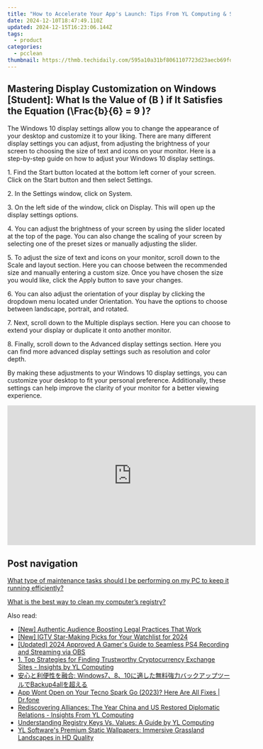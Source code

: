 ```yaml
---
title: "How to Accelerate Your App's Launch: Tips From YL Computing & Software"
date: 2024-12-10T18:47:49.110Z
updated: 2024-12-15T16:23:06.144Z
tags:
  - product
categories:
  - pcclean
thumbnail: https://thmb.techidaily.com/595a10a31bf8061107723d23aecb69fd20f332e5a1064d315f828e0aa8e0f354.jpg
---
```


## Mastering Display Customization on Windows [Student]: What Is the Value of \(B \) if It Satisfies the Equation \(\Frac{b}{6} = 9 \)?

The Windows 10 display settings allow you to change the appearance of your desktop and customize it to your liking. There are many different display settings you can adjust, from adjusting the brightness of your screen to choosing the size of text and icons on your monitor. Here is a step-by-step guide on how to adjust your Windows 10 display settings. 

1\. Find the Start button located at the bottom left corner of your screen. Click on the Start button and then select Settings.

2\. In the Settings window, click on System.

3\. On the left side of the window, click on Display. This will open up the display settings options. 

4\. You can adjust the brightness of your screen by using the slider located at the top of the page. You can also change the scaling of your screen by selecting one of the preset sizes or manually adjusting the slider.

5\. To adjust the size of text and icons on your monitor, scroll down to the Scale and layout section. Here you can choose between the recommended size and manually entering a custom size. Once you have chosen the size you would like, click the Apply button to save your changes.

6\. You can also adjust the orientation of your display by clicking the dropdown menu located under Orientation. You have the options to choose between landscape, portrait, and rotated.

7\. Next, scroll down to the Multiple displays section. Here you can choose to extend your display or duplicate it onto another monitor.

8\. Finally, scroll down to the Advanced display settings section. Here you can find more advanced display settings such as resolution and color depth. 

By making these adjustments to your Windows 10 display settings, you can customize your desktop to fit your personal preference. Additionally, these settings can help improve the clarity of your monitor for a better viewing experience.

<!-- affiliate ads begin -->
<iframe width="560" height="315" src="https://www.youtube.com/embed/K4lRBnNnd9k?si=5e0MbdOz-fF6Ry_k" title="YouTube video player" frameborder="0" allow="accelerometer; autoplay; clipboard-write; encrypted-media; gyroscope; picture-in-picture; web-share" referrerpolicy="strict-origin-when-cross-origin" allowfullscreen></iframe>
<!-- affiliate ads end -->

## Post navigation

[What type of maintenance tasks should I be performing on my PC to keep it running efficiently?](https://tools.techidaily.com/pcclean/products/)

[What is the best way to clean my computer’s registry?](https://tools.techidaily.com/pcclean/products/)

<ins class="adsbygoogle"
     style="display:block"
     data-ad-format="autorelaxed"
     data-ad-client="ca-pub-7571918770474297"
     data-ad-slot="1223367746"></ins>

<ins class="adsbygoogle"
     style="display:block"
     data-ad-client="ca-pub-7571918770474297"
     data-ad-slot="8358498916"
     data-ad-format="auto"
     data-full-width-responsive="true"></ins>

<span class="atpl-alsoreadstyle">Also read:</span>
<div><ul>
<li><a href="https://youtube-docs.techidaily.com/uthentic-audience-boosting-legal-practices-that-work/"><u>[New] Authentic Audience Boosting Legal Practices That Work</u></a></li>
<li><a href="https://instagram-video-recordings.techidaily.com/new-igtv-star-making-picks-for-your-watchlist-for-2024/"><u>[New] IGTV Star-Making Picks for Your Watchlist for 2024</u></a></li>
<li><a href="https://screen-sharing-recording.techidaily.com/updated-2024-approved-a-gamers-guide-to-seamless-ps4-recording-and-streaming-via-obs/"><u>[Updated] 2024 Approved A Gamer's Guide to Seamless PS4 Recording and Streaming via OBS</u></a></li>
<li><a href="https://discover-awesome.techidaily.com/1-top-strategies-for-finding-trustworthy-cryptocurrency-exchange-sites-insights-by-yl-computing/"><u>1. Top Strategies for Finding Trustworthy Cryptocurrency Exchange Sites - Insights by YL Computing</u></a></li>
<li><a href="https://win-webster.techidaily.com/windows7810backup4all/"><u>安心と利便性を融合: Windows7、8、10に適した無料強力バックアップツールでBackup4allを超える</u></a></li>
<li><a href="https://howto.techidaily.com/app-wont-open-on-your-tecno-spark-go-2023-here-are-all-fixes-drfone-by-drfone-fix-android-problems-fix-android-problems/"><u>App Wont Open on Your Tecno Spark Go (2023)? Here Are All Fixes | Dr.fone</u></a></li>
<li><a href="https://discover-awesome.techidaily.com/rediscovering-alliances-the-year-china-and-us-restored-diplomatic-relations-insights-from-yl-computing/"><u>Rediscovering Alliances: The Year China and US Restored Diplomatic Relations - Insights From YL Computing</u></a></li>
<li><a href="https://discover-awesome.techidaily.com/understanding-registry-keys-vs-values-a-guide-by-yl-computing/"><u>Understanding Registry Keys Vs. Values: A Guide by YL Computing</u></a></li>
<li><a href="https://discover-awesome.techidaily.com/yl-softwares-premium-static-wallpapers-immersive-grassland-landscapes-in-hd-quality/"><u>YL Software's Premium Static Wallpapers: Immersive Grassland Landscapes in HD Quality</u></a></li>
</ul></div>

